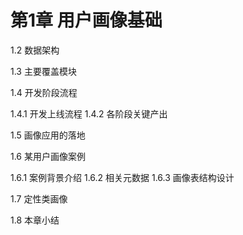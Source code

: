# 第1章 用户画像基础

1.2 数据架构

1.3 主要覆盖模块

1.4 开发阶段流程

1.4.1 开发上线流程
1.4.2 各阶段关键产出

1.5 画像应用的落地

1.6 某用户画像案例

1.6.1 案例背景介绍
1.6.2 相关元数据
1.6.3 画像表结构设计

1.7 定性类画像

1.8 本章小结
